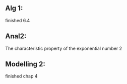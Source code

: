 ## Alg 1:
finished 6.4
## Anal2:
The characteristic property of the exponential number 2

## Modelling 2:
finished chap 4
